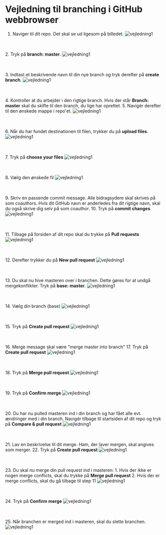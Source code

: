 # Vejledning til branching i GitHub webbrowser

1. Naviger til dit repo. Det skal se ud ligesom på billedet.
![vejledning1](./Billeder_til_github_webbrowser_branchvejledning/vejledning1.png)


<br><br>2. Tryk på **branch: master**.
![vejledning1](./Billeder_til_github_webbrowser_branchvejledning/vejledning2.png)

<br><br>3. Indtast et beskrivende navn til din nye branch og tryk derefter på **create branch**.
![vejledning1](./Billeder_til_github_webbrowser_branchvejledning/vejledning3.png)

<br><br>4. Kontroller at du arbejder i den rigtige branch. Hvis der står **Branch: master** skal du skifte til den branch, du lige har oprettet.
5. Navigér derefter til den ønskede mappe i repo'et.
![vejledning1](./Billeder_til_github_webbrowser_branchvejledning/vejledning4.png)

<br><br>6. Når du har fundet destinationen til filen, trykker du på **upload files**.
![vejledning1](./Billeder_til_github_webbrowser_branchvejledning/vejledning5.png)

<br><br>7. Tryk på **choose your files**
![vejledning1](./Billeder_til_github_webbrowser_branchvejledning/vejledning6.png)

<br><br>8. Vælg den ønskede fil
![vejledning1](./Billeder_til_github_webbrowser_branchvejledning/vejledning7.png)

<br><br>9. Skriv en passende commit message. Alle bidragsydere skal skrives på som coauthors. Hvis dit GitHub navn er anderledes fra dit rigtige navn, skal du også skrive dig selv på som coauthor.
10. Tryk på **commit changes**
![vejledning1](./Billeder_til_github_webbrowser_branchvejledning/vejledning8.png)

<br><br>11. Tilbage på forsiden af dit repo skal du trykke på **Pull requests**
![vejledning1](./Billeder_til_github_webbrowser_branchvejledning/vejledning9.png)

<br><br>12. Derefter trykker du på **New pull request**
![vejledning1](./Billeder_til_github_webbrowser_branchvejledning/vejledning10.png)

<br><br>13. Du skal nu hive masteren over i branchen. Dette gøres for at undgå mergekonflikter. Tryk på **base: master**.
![vejledning1](./Billeder_til_github_webbrowser_branchvejledning/vejledning11.png)

<br><br>14. Vælg din branch (base)
![vejledning1](./Billeder_til_github_webbrowser_branchvejledning/vejledning12.png)

<br><br>15. Tryk på **Create pull request**
![vejledning1](./Billeder_til_github_webbrowser_branchvejledning/vejledning13.png)

<br><br>16. Merge message skal være "merge master into branch"
17. Tryk på **Create pull request**
![vejledning1](./Billeder_til_github_webbrowser_branchvejledning/vejledning14.png)

<br><br>18. Tryk på **Merge pull request**
![vejledning1](./Billeder_til_github_webbrowser_branchvejledning/vejledning15.png)

<br><br>19. Tryk på **Confirm merge**
![vejledning1](./Billeder_til_github_webbrowser_branchvejledning/vejledning16.png)

<br><br>20. Du har nu pulled masteren ind i din branch og har fået alle evt. ændringer med i din branch. Navigér tilbage til startsiden af dit repo og tryk på **Compare & pull request**
![vejledning1](./Billeder_til_github_webbrowser_branchvejledning/vejledning17.png)

<br><br>21. Lav en beskrivelse til dit merge. Ham, der laver mergen, skal angives som merger.
22. Tryk på **Create pull request**
![vejledning1](./Billeder_til_github_webbrowser_branchvejledning/vejledning18.png)

<br><br>23. Du skal nu merge din pull request ind i masteren:
	1. Hvis der ikke er nogen merge conflicts, skal du trykke på **Merge pull request**
	2. Hvis der er merge conflicts, skal du gå tilbage til step 11
![vejledning1](./Billeder_til_github_webbrowser_branchvejledning/vejledning15.png)

<br><br>24. Tryk på **Confirm merge**
![vejledning1](./Billeder_til_github_webbrowser_branchvejledning/vejledning19.png)

<br><br>25. Når branchen er merged ind i masteren, skal du slette branchen.
![vejledning1](./Billeder_til_github_webbrowser_branchvejledning/vejledning20.png)
